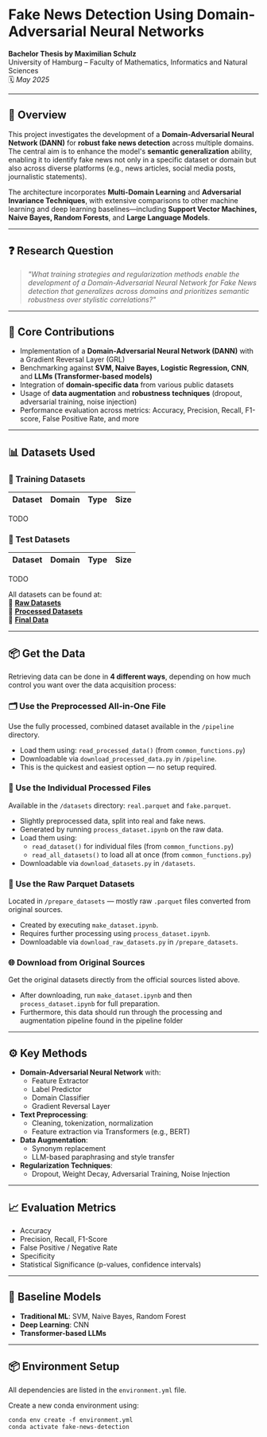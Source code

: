 # Fake News Detection Using Domain-Adversarial Neural Networks

**Bachelor Thesis by Maximilian Schulz**  
University of Hamburg – Faculty of Mathematics, Informatics and Natural Sciences  
🗓️ *May 2025*

---

## 📘 Overview

This project investigates the development of a **Domain-Adversarial Neural Network (DANN)** for **robust fake news detection** across multiple domains. The central aim is to enhance the model's **semantic generalization** ability, enabling it to identify fake news not only in a specific dataset or domain but also across diverse platforms (e.g., news articles, social media posts, journalistic statements).

The architecture incorporates **Multi-Domain Learning** and **Adversarial Invariance Techniques**, with extensive comparisons to other machine learning and deep learning baselines—including **Support Vector Machines, Naive Bayes, Random Forests**, and **Large Language Models**.

---

## ❓ Research Question

> _"What training strategies and regularization methods enable the development of a Domain-Adversarial Neural Network for Fake News detection that generalizes across domains and prioritizes semantic robustness over stylistic correlations?"_

---

## 🧠 Core Contributions

- Implementation of a **Domain-Adversarial Neural Network (DANN)** with a Gradient Reversal Layer (GRL)
- Benchmarking against **SVM, Naive Bayes, Logistic Regression, CNN**, and **LLMs (Transformer-based models)**
- Integration of **domain-specific data** from various public datasets
- Usage of **data augmentation** and **robustness techniques** (dropout, adversarial training, noise injection)
- Performance evaluation across metrics: Accuracy, Precision, Recall, F1-score, False Positive Rate, and more

---

## 📊 Datasets Used

### 🚂 Training Datasets

| Dataset | Domain | Type | Size |
|--------|--------|------|------|

TODO

### 🧪 Test Datasets

| Dataset | Domain | Type | Size |
|--------|--------|------|------|

TODO

All datasets can be found at:  
🔗 **[Raw Datasets](https://drive.google.com/drive/folders/1d_2XZ3N9c1Nmncj1CSrnQAaUaoG_xkyv?usp=share_link)** \
🔗 **[Processed Datasets](https://drive.google.com/drive/folders/1-uSCjx6wC7Rh-6gJ1MC0rUFKoF1chw42?usp=share_link)** \
🔗 **[Final Data](https://drive.google.com/drive/folders/1EZ1ci31e1I4LV1axNKYbe0fzqdbNky51?usp=sharing)**


---
## 📦 Get the Data

Retrieving data can be done in **4 different ways**, depending on how much control you want over the data acquisition process:

### 🗂️ Use the Preprocessed All-in-One File

Use the fully processed, combined dataset available in the `/pipeline` directory.  
- Load them using: `read_processed_data()` (from `common_functions.py`)
- Downloadable via `download_processed_data.py` in `/pipeline`.
- This is the quickest and easiest option — no setup required.



### 🧩 Use the Individual Processed Files

Available in the `/datasets` directory: `real.parquet` and `fake.parquet`.

- Slightly preprocessed data, split into real and fake news.
- Generated by running `process_dataset.ipynb` on the raw data.
- Load them using:
  - `read_dataset()` for individual files (from `common_functions.py`)
  - `read_all_datasets()` to load all at once (from `common_functions.py`)
- Downloadable via `download_datasets.py` in `/datasets`.



### 📁 Use the Raw Parquet Datasets

Located in `/prepare_datasets` — mostly raw `.parquet` files converted from original sources.

- Created by executing `make_dataset.ipynb`.
- Requires further processing using `process_dataset.ipynb`.
- Downloadable via `download_raw_datasets.py` in `/prepare_datasets`.



### 🌐 Download from Original Sources

Get the original datasets directly from the official sources listed above.

- After downloading, run `make_dataset.ipynb` and then `process_dataset.ipynb` for full preparation.
- Furthermore, this data should run through the processing and augmentation pipeline found in the pipeline folder


---

## ⚙️ Key Methods

- **Domain-Adversarial Neural Network** with:
  - Feature Extractor
  - Label Predictor
  - Domain Classifier
  - Gradient Reversal Layer
- **Text Preprocessing**:
  - Cleaning, tokenization, normalization
  - Feature extraction via Transformers (e.g., BERT)
- **Data Augmentation**:
  - Synonym replacement
  - LLM-based paraphrasing and style transfer
- **Regularization Techniques**:
  - Dropout, Weight Decay, Adversarial Training, Noise Injection

---

## 📈 Evaluation Metrics

- Accuracy
- Precision, Recall, F1-Score
- False Positive / Negative Rate
- Specificity
- Statistical Significance (p-values, confidence intervals)

---

## 🔬 Baseline Models

- **Traditional ML**: SVM, Naive Bayes, Random Forest
- **Deep Learning**: CNN
- **Transformer-based LLMs**

---

## 📦 Environment Setup

All dependencies are listed in the `environment.yml` file.

Create a new conda environment using:

`conda env create -f environment.yml` \
`conda activate fake-news-detection`





